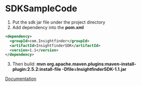 # SDKSampleCode
1. Put the sdk jar file under the project directory
2. Add dependency into the **pom.xml**
  ```xml
  <dependency>
    <groupId>com.Insightfinder</groupId>
    <artifactId>InsightfinderSDK</artifactId>
    <version>1.1</version>
  </dependency>
  ```
3. Then build: **mvn org.apache.maven.plugins:maven-install-plugin:2.5.2:install-file -Dfile=InsightfinderSDK-1.1.jar**

[Documentation](https://docs.google.com/document/d/1ByY8jCDN6e2s2A3IFHWlU_ur-wFMTBgAw3_7qpAKHbg/edit#heading=h.razemzadmvvm)
